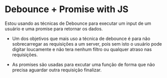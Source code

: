 # Debounce + Promise with JS

Estou usando as técnicas de Debounce para executar um input de um usuário e uma promise para retornar os dados.

* Um dos objetivos que mais uso a técnica de debounce é para não sobrecarregar as requisições a um server, pois sem isto o usuário pode digitar loucamente e não tera nenhum filtro ou qualquer atraso nas requisições.

* As promises são usadas para excutar uma função de forma que não precisa aguardar outra requisição finalizar.